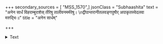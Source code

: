 +++
secondary_sources = [ "MSS_1570",]
jsonClass = "Subhaashita"
text = "अनेन सार्धं विहराम्बुराशेस् तीरेषु तालीवनमर्मरेषु।  \nद्वीपान्तरानीतलवङ्गपुष्पैर् अपाकृतस्वेदलवा मरुद्भिः॥"
title = "अनेन सार्धम्"

+++

<details><summary>Text</summary>

अनेन सार्धं विहराम्बुराशेस् तीरेषु तालीवनमर्मरेषु।  
द्वीपान्तरानीतलवङ्गपुष्पैर् अपाकृतस्वेदलवा मरुद्भिः॥
</details>
